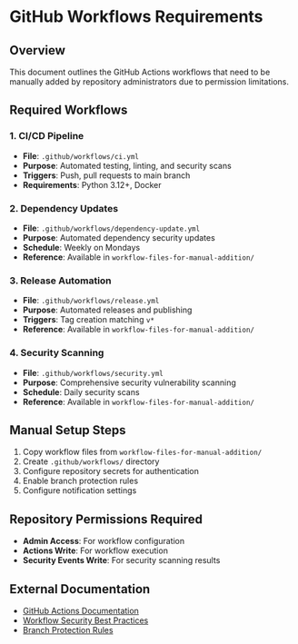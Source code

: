 # GitHub Workflows Requirements

## Overview

This document outlines the GitHub Actions workflows that need to be manually added by repository administrators due to permission limitations.

## Required Workflows

### 1. CI/CD Pipeline
- **File**: `.github/workflows/ci.yml`
- **Purpose**: Automated testing, linting, and security scans
- **Triggers**: Push, pull requests to main branch
- **Requirements**: Python 3.12+, Docker

### 2. Dependency Updates
- **File**: `.github/workflows/dependency-update.yml`
- **Purpose**: Automated dependency security updates
- **Schedule**: Weekly on Mondays
- **Reference**: Available in `workflow-files-for-manual-addition/`

### 3. Release Automation
- **File**: `.github/workflows/release.yml`
- **Purpose**: Automated releases and publishing
- **Triggers**: Tag creation matching `v*`
- **Reference**: Available in `workflow-files-for-manual-addition/`

### 4. Security Scanning
- **File**: `.github/workflows/security.yml`
- **Purpose**: Comprehensive security vulnerability scanning
- **Schedule**: Daily security scans
- **Reference**: Available in `workflow-files-for-manual-addition/`

## Manual Setup Steps

1. Copy workflow files from `workflow-files-for-manual-addition/`
2. Create `.github/workflows/` directory
3. Configure repository secrets for authentication
4. Enable branch protection rules
5. Configure notification settings

## Repository Permissions Required

- **Admin Access**: For workflow configuration
- **Actions Write**: For workflow execution
- **Security Events Write**: For security scanning results

## External Documentation

- [GitHub Actions Documentation](https://docs.github.com/en/actions)
- [Workflow Security Best Practices](https://docs.github.com/en/actions/security-guides)
- [Branch Protection Rules](https://docs.github.com/en/repositories/configuring-branches-and-merges-in-your-repository)